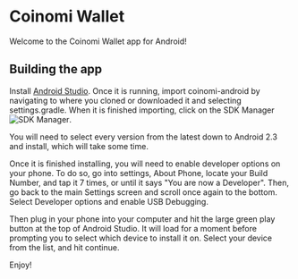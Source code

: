 Coinomi Wallet
===============

Welcome to the Coinomi Wallet app for Android!

## Building the app

Install [Android Studio](https://developer.android.com/sdk/installing/studio.html). Once it is running, import coinomi-android by navigating to where you cloned or downloaded it and selecting settings.gradle. When it is finished importing, click on the SDK Manager ![SDK Manager](https://developer.android.com/images/tools/sdk-manager-studio.png). 

You will need to select every version from the latest down to Android 2.3 and install, which will take some time.

Once it is finished installing, you will need to enable developer options on your phone. To do so, go into settings, About Phone, locate your Build Number, and tap it 7 times, or until it says "You are now a Developer". Then, go back to the main Settings screen and scroll once again to the bottom. Select Developer options and enable USB Debugging. 

Then plug in your phone into your computer and hit the large green play button at the top of Android Studio. It will load for a moment before prompting you to select which device to install it on. Select your device from the list, and hit continue.

Enjoy!



